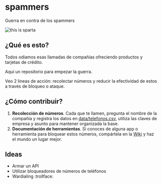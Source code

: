 # spammers
Guerra en contra de los spammers

![this is sparta](https://raw.githubusercontent.com/rodowi/spammers/master/cover-01.jpg)

## ¿Qué es esto?

Todos odiamos esas llamadas de compañías ofreciendo productos y tarjetas de crédito.

Aquí un repositorio para empezar la guerra.

Veo 2 lineas de acción: recolectar números y reducir la efectividad de estos a través de bloqueo o ataque.

## ¿Cómo contribuir?

1. **Recolección de números**. Cada que te llamen, pregunta el nombre de la compañía y registra los datos en [data/telefonos.csv](https://github.com/rodowi/spammers/edit/master/data/telefonos.csv), utiliza las claves de empresa y asunto para mantener organizada la base.
2. **Documentación de herramientas**. Si conoces de alguna app o herramienta para bloquear estos números, compártela en la [Wiki](https://github.com/rodowi/spammers/wiki/Herramientas) y haz el mundo un lugar mejor.

## Ideas

- Armar un API
- Utilizar bloqueadores de números de teléfonos
- Wardialing :trollface: 
